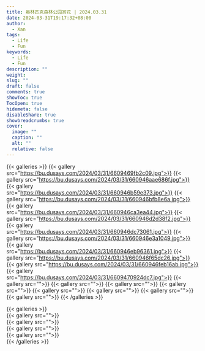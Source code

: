 ```yaml
---
title: 奥林匹克森林公园赏花 | 2024.03.31
date: 2024-03-31T19:17:32+08:00
author:
  - Xan
tags:
  - Life
  - Fun
keywords:
  - Life
  - Fun
description: ""
weight: 
slug: ""
draft: false
comments: true
showToc: true
TocOpen: true
hidemeta: false
disableShare: true
showbreadcrumbs: true
cover:
  image: ""
  caption: ""
  alt: ""
  relative: false
---
```




{{< galleries >}}
{{< gallery src="https://bu.dusays.com/2024/03/31/6609469fb2c09.jpg">}}
{{< gallery src="https://bu.dusays.com/2024/03/31/660946aae686f.jpg">}}
{{< gallery src="https://bu.dusays.com/2024/03/31/660946b59e373.jpg">}}
{{< gallery src="https://bu.dusays.com/2024/03/31/660946bfb8e6a.jpg">}}
{{< gallery src="https://bu.dusays.com/2024/03/31/660946ca3ea44.jpg">}}
{{< gallery src="https://bu.dusays.com/2024/03/31/660946d2d38f2.jpg">}}
{{< gallery src="https://bu.dusays.com/2024/03/31/660946dc73061.jpg">}}
{{< gallery src="https://bu.dusays.com/2024/03/31/660946e3a1049.jpg">}}
{{< gallery src="https://bu.dusays.com/2024/03/31/660946eb96361.jpg">}}
{{< gallery src="https://bu.dusays.com/2024/03/31/660946f65dc26.jpg">}}
{{< gallery src="https://bu.dusays.com/2024/03/31/660946feb16ab.jpg">}}
{{< gallery src="https://bu.dusays.com/2024/03/31/6609470924dc7.jpg">}}
{{< gallery src="">}}
{{< gallery src="">}}
{{< gallery src="">}}
{{< gallery src="">}}
{{< gallery src="">}}
{{< gallery src="">}}
{{< gallery src="">}}
{{< gallery src="">}}
{{< /galleries >}}

{{< galleries >}}  
{{< gallery src="">}}  
{{< gallery src="">}}  
{{< gallery src="">}}  
{{< gallery src="">}}  
{{< /galleries >}}
